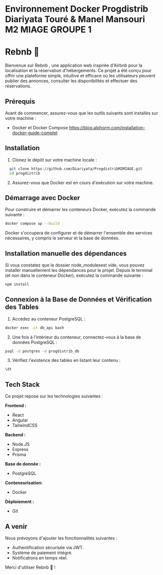 # Environnement Docker Progdistrib Diariyata Touré & Manel Mansouri M2 MIAGE GROUPE 1 

# Rebnb 🏡
Bienvenue sur Rebnb , une application web inspirée d'Airbnb pour la localisation et la réservation d'hébergements.
Ce projet a été conçu pour offrir une plateforme simple, intuitive et efficace où les utilisateurs peuvent publier des annonces, consulter les disponibilités et effectuer des réservations.

## Prérequis
Avant de commencer, assurez-vous que les outils suivants sont installés sur votre machine :
- Docker et Docker Compose
   https://blog.alphorm.com/installation-docker-guide-complet

## Installation
1. Clonez le dépôt sur votre machine locale :
 ```bash
   git clone https://github.com/Diariyata/ProgdistribM2MIAGE.git
   cd progdistrib
```
2. Assurez-vous que Docker est en cours d'exécution sur votre machine.

## Démarrage avec Docker
 Pour construire et démarrer les conteneurs Docker, exécutez la commande suivante :
 ```bash
docker compose up --build
 ```
Docker s'occupera de configurer et de démarrer l'ensemble des services nécessaires, y compris le serveur et la base de données.

## Installation manuelle des dépendances
Si vous constatez que le dossier node_modulesest vide, vous pouvez installer manuellement les dépendances pour le projet.
Depuis le terminal (et non dans le conteneur Docker), exécutez la commande suivante :
 ```bash
npm install
 ```
## Connexion à la Base de Données et Vérification des Tables
1. Accédez au conteneur PostgreSQL :
 ```bash
docker exec -it db_api bash 
 ```
2. Une fois à l'intérieur du conteneur, connectez-vous à la base de données PostgreSQL :
```bash
psql -U postgres -d progdistrib_db
 ```
3. Vérifiez l'existence des tables en listant leur contenu :
```bash
\dt
 ```

## Tech Stack
Ce projet repose sur les technologies suivantes :

**Frontend :** 
- React
- Angular
- TailwindCSS

**Backend :**
- Node.JS
- Express
- Prisma

**Base de donnée :** 
- PostgreSQL

**Conteneurisation:** 
- Docker

**Déploiement :** 
- Git

## A venir
Nous prévoyons d'ajouter les fonctionnalités suivantes :

- Authentification sécurisée via JWT.
- Système de paiement intégré.
- Notifications en temps réel.

Merci d'utiliser Rebnb 🚀 !


